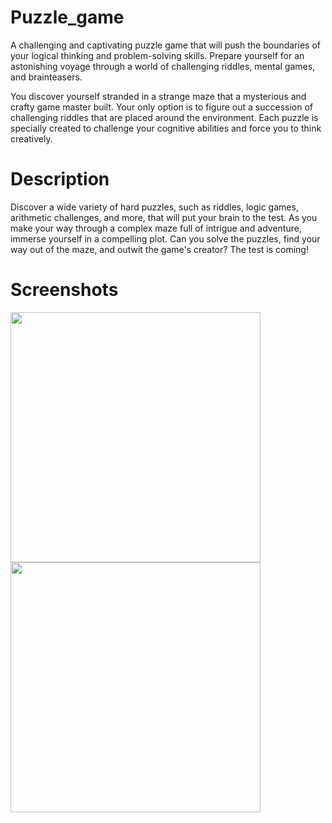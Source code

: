 # Puzzle_game

A challenging and captivating puzzle game that will push the boundaries of your logical thinking and problem-solving skills. Prepare yourself for an astonishing voyage through a world of challenging riddles, mental games, and brainteasers.

You discover yourself stranded in a strange maze that a mysterious and crafty game master built. Your only option is to figure out a succession of challenging riddles that are placed around the environment. Each puzzle is specially created to challenge your cognitive abilities and force you to think creatively.

# Description
Discover a wide variety of hard puzzles, such as riddles, logic games, arithmetic challenges, and more, that will put your brain to the test.
As you make your way through a complex maze full of intrigue and adventure, immerse yourself in a compelling plot.
Can you solve the puzzles, find your way out of the maze, and outwit the game's creator? The test is coming!

# Screenshots

<img src="screeen shot/main.jpeg" data-canonical-src="https://gyazo.com/eb5c5741b6a9a16c692170a41a49c858.png" width="400" height="400" />

<img src="screeen shot/main.jpeg" data-canonical-src="https://gyazo.com/eb5c5741b6a9a16c692170a41a49c858.png" width="400" height="400" />
